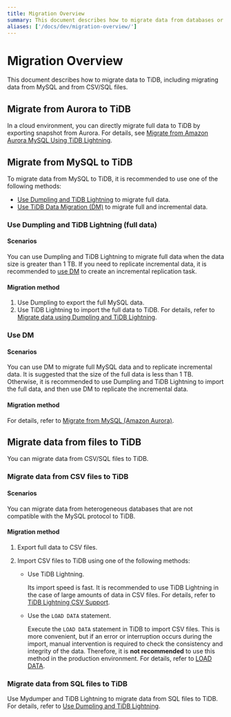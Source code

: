 ```yaml
---
title: Migration Overview
summary: This document describes how to migrate data from databases or data formats (CSV/SQL).
aliases: ['/docs/dev/migration-overview/']
---
```


# Migration Overview

This document describes how to migrate data to TiDB, including migrating data from MySQL and from CSV/SQL files.

## Migrate from Aurora to TiDB

In a cloud environment, you can directly migrate full data to TiDB by exporting snapshot from Aurora. For details, see [Migrate from Amazon Aurora MySQL Using TiDB Lightning](/migrate-from-aurora-using-lightning.md).

## Migrate from MySQL to TiDB

To migrate data from MySQL to TiDB, it is recommended to use one of the following methods:

- [Use Dumpling and TiDB Lightning](#use-dumpling-and-tidb-lightning-full-data) to migrate full data.
- [Use TiDB Data Migration (DM)](#use-dm) to migrate full and incremental data.

### Use Dumpling and TiDB Lightning (full data)

#### Scenarios

You can use Dumpling and TiDB Lightning to migrate full data when the data size is greater than 1 TB. If you need to replicate incremental data, it is recommended to [use DM](#use-dm) to create an incremental replication task.

#### Migration method

1. Use Dumpling to export the full MySQL data.
2. Use TiDB Lightning to import the full data to TiDB. For details, refer to [Migrate data using Dumpling and TiDB Lightning](/migrate-from-mysql-dumpling-files.md).

### Use DM

#### Scenarios

You can use DM to migrate full MySQL data and to replicate incremental data. It is suggested that the size of the full data is less than 1 TB. Otherwise, it is recommended to use Dumpling and TiDB Lightning to import the full data, and then use DM to replicate the incremental data.

#### Migration method

For details, refer to [Migrate from MySQL (Amazon Aurora)](/dm/migrate-from-mysql-aurora.md).

## Migrate data from files to TiDB

You can migrate data from CSV/SQL files to TiDB.

### Migrate data from CSV files to TiDB

#### Scenarios

You can migrate data from heterogeneous databases that are not compatible with the MySQL protocol to TiDB.

#### Migration method

1. Export full data to CSV files.
2. Import CSV files to TiDB using one of the following methods:

    - Use TiDB Lightning.

        Its import speed is fast. It is recommended to use TiDB Lightning in the case of large amounts of data in CSV files. For details, refer to [TiDB Lightning CSV Support](/tidb-lightning/migrate-from-csv-using-tidb-lightning.md).

    - Use the `LOAD DATA` statement.

        Execute the `LOAD DATA` statement in TiDB to import CSV files. This is more convenient, but if an error or interruption occurs during the import, manual intervention is required to check the consistency and integrity of the data. Therefore, it is **not recommended** to use this method in the production environment. For details, refer to [LOAD DATA](/sql-statements/sql-statement-load-data.md).

### Migrate data from SQL files to TiDB

Use Mydumper and TiDB Lightning to migrate data from SQL files to TiDB. For details, refer to [Use Dumpling and TiDB Lightning](#use-dumpling-and-tidb-lightning-full-data).
